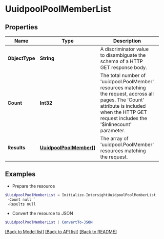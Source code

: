 # UuidpoolPoolMemberList
## Properties

Name | Type | Description | Notes
------------ | ------------- | ------------- | -------------
**ObjectType** | **String** | A discriminator value to disambiguate the schema of a HTTP GET response body. | 
**Count** | **Int32** | The total number of &#39;uuidpool.PoolMember&#39; resources matching the request, accross all pages. The &#39;Count&#39; attribute is included when the HTTP GET request includes the &#39;$inlinecount&#39; parameter. | [optional] 
**Results** | [**UuidpoolPoolMember[]**](UuidpoolPoolMember.md) | The array of &#39;uuidpool.PoolMember&#39; resources matching the request. | [optional] 

## Examples

- Prepare the resource
```powershell
$UuidpoolPoolMemberList = Initialize-IntersightUuidpoolPoolMemberList  -ObjectType null `
 -Count null `
 -Results null
```

- Convert the resource to JSON
```powershell
$UuidpoolPoolMemberList | ConvertTo-JSON
```

[[Back to Model list]](../README.md#documentation-for-models) [[Back to API list]](../README.md#documentation-for-api-endpoints) [[Back to README]](../README.md)

